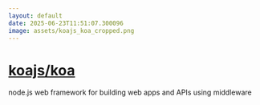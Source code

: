 ```yaml
---
layout: default
date: 2025-06-23T11:51:07.300096
image: assets/koajs_koa_cropped.png
---
```


# [koajs/koa](https://github.com/koajs/koa)

node.js web framework for building web apps and APIs using middleware
